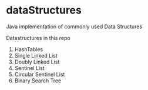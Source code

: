 # dataStructures
Java implementation of commonly used Data Structures


Datastructures in this repo 
1. HashTables 
2. Single Linked List
3. Doubly Linked List
4. Sentinel List
5. Circular Sentinel List
6. Binary Search Tree